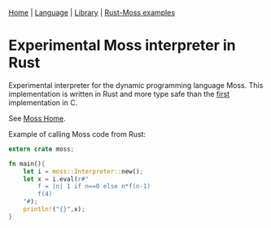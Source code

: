 
[Home](https://johnbsmith.github.io/moss/home.htm)
| [Language](https://johnbsmith.github.io/moss/doc/Moss/toc.htm)
| [Library](https://johnbsmith.github.io/moss/doc/Library/toc.htm)
| [Rust-Moss examples](doc/md/rust-moss-examples.md)

# Experimental Moss interpreter in Rust

Experimental interpreter for the dynamic programming language Moss.
This implementation is written in Rust and more type safe than
the [first](https://github.com/JohnBSmith/moss-c) implementation in C.

See [Moss Home](https://johnbsmith.github.io/moss/home.htm).

Example of calling Moss code from Rust:

```rust
extern crate moss;

fn main(){
    let i = moss::Interpreter::new();
    let x = i.eval(r#"
        f = |n| 1 if n==0 else n*f(n-1)
        f(4)
    "#);
    println!("{}",x);
}
```

